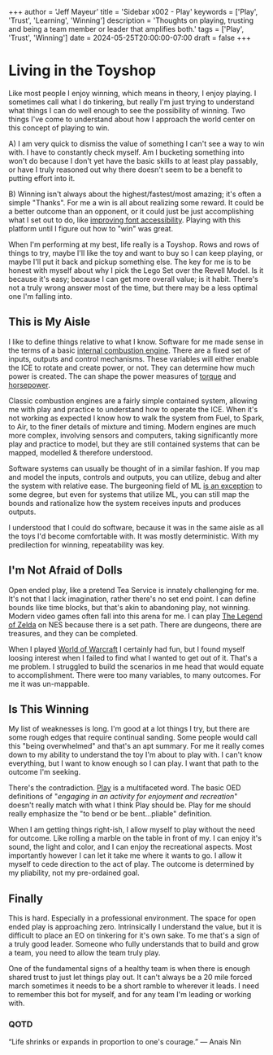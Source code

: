+++
author = 'Jeff Mayeur'
title = 'Sidebar x002 - Play'
keywords = ['Play', 'Trust', 'Learning', 'Winning']
description = 'Thoughts on playing, trusting and being a team member or leader that amplifies both.'
tags = ['Play', 'Trust', 'Winning']
date = 2024-05-25T20:00:00-07:00
draft = false
+++

# Living in the Toyshop
Like most people I enjoy winning, which means in theory, I enjoy playing. I sometimes call what I do tinkering, but really I'm just trying to understand what things I can do well enough to see the possibility of winning. Two things I've come to understand about how I approach the world center on this concept of playing to win.

A) I am very quick to dismiss the value of something I can't see a way to win with. I have to constantly check myself. Am I bucketing something into won't do because I don't yet have the basic skills to at least play passably, or have I truly reasoned out why there doesn't seem to be a benefit to putting effort into it.

B) Winning isn't always about the highest/fastest/most amazing; it's often a simple "Thanks". For me a win is all about realizing some reward. It could be a better outcome than an opponent, or it could just be just accomplishing what I set out to do, like [improving font accessibility](/posts/05-2024/accessible-font-contrast-part-1/). Playing with this platform until I figure out how to "win" was great.

When I'm performing at my best, life really is a Toyshop.  Rows and rows of things to try, maybe I'll like the toy and want to buy so I can keep playing, or maybe I'll put it back and pickup something else. The key for me is to be honest with myself about why I pick the Lego Set over the Revell Model. Is it because it's easy; because I can get more overall value; is it habit. There's not a truly wrong answer most of the time, but there may be a less optimal one I'm falling into.

## This is My Aisle
I like to define things relative to what I know. Software for me made sense in the terms of a basic [internal combustion engine](https://en.wikipedia.org/wiki/Internal_combustion_engine). There are a fixed set of inputs, outputs and control mechanisms. These variables will either enable the ICE to rotate and create power, or not. They can determine how much power is created. The can shape the power measures of [torque](https://en.wikipedia.org/wiki/Torque) and [horsepower](https://en.wikipedia.org/wiki/Horsepower).

Classic combustion engines are a fairly simple contained system, allowing me with play and practice to understand how to operate the ICE. When it's not working as expected I know how to walk the system from Fuel, to Spark, to Air, to the finer details of mixture and timing. 
Modern engines are much more complex, involving sensors and computers, taking significantly more play and practice to model, but they are still contained systems that can be mapped, modelled & therefore understood.

Software systems can usually be thought of in a similar fashion. If you map and model the inputs, controls and outputs, you can utilize, debug and alter the system with relative ease. The burgeoning field of ML [is an exception](https://dl.acm.org/doi/abs/10.1145/3511265.3550446) to some degree, but even for systems that utilize ML, you can still map the bounds and rationalize how the system receives inputs and produces outputs.

I understood that I could do software, because it was in the same aisle as all the toys I'd become comfortable with. It was mostly deterministic. With my predilection for winning, repeatability was key.

## I'm Not Afraid of Dolls
Open ended play, like a pretend Tea Service is innately challenging for me. It's not that I lack imagination, rather there's no set end point. I can define bounds like time blocks, but that's akin to abandoning play, not winning. Modern video games often fall into this arena for me. I can play [The Legend of Zelda](https://en.wikipedia.org/wiki/The_Legend_of_Zelda_(video_game)) on NES because there is a set path. There are dungeons, there are treasures, and they can be completed.  

When I played [World of Warcraft](https://worldofwarcraft.blizzard.com/en-gb/) I certainly had fun, but I found myself loosing interest when I failed to find what I wanted to get out of it. That's a me problem. I struggled to build the scenarios in me head that would equate to accomplishment. There were too many variables, to many outcomes. For me it was un-mappable.

## Is This Winning
My list of weaknesses is long. I'm good at a lot things I try, but there are some rough edges that require continual sanding. Some people would call this "being overwhelmed" and that's an apt summary. For me it really comes down to my ability to understand the toy I'm about to play with. I can't know everything, but I want to know enough so I can play. I want that path to the outcome I'm seeking.

There's the contradiction. [Play](https://www.oed.com/search/dictionary/?scope=Entries&q=play) is a multifaceted word. The basic OED definitions of "*engaging in an activity for enjoyment and recreation*" doesn't really match with what I think Play should be. Play for me should really emphasize the "to bend or be bent...pliable" definition.

When I am getting things right-ish, I allow myself to play without the need for outcome. Like rolling a marble on the table in front of my. I can enjoy it's sound, the light and color, and I can enjoy the recreational aspects. Most importantly however I can let it take me where it wants to go. I allow it myself to cede direction to the act of play. The outcome is determined by my pliability, not my pre-ordained goal.

## Finally
This is hard. Especially in a professional environment. The space for open ended play is approaching zero. Intrinsically I understand the value, but it is difficult to place an EO on tinkering for it's own sake. To me that's a sign of a truly good leader. Someone who fully understands that to build and grow a team, you need to allow the team truly play. 

One of the fundamental signs of a healthy team is when there is enough shared trust to just let things play out. It can't always be a 20 mile forced march sometimes it needs to be a short ramble to wherever it leads. I need to remember this bot for myself, and for any team I'm leading or working with.

### QOTD
“Life shrinks or expands in proportion to one's courage.”
― Anais Nin